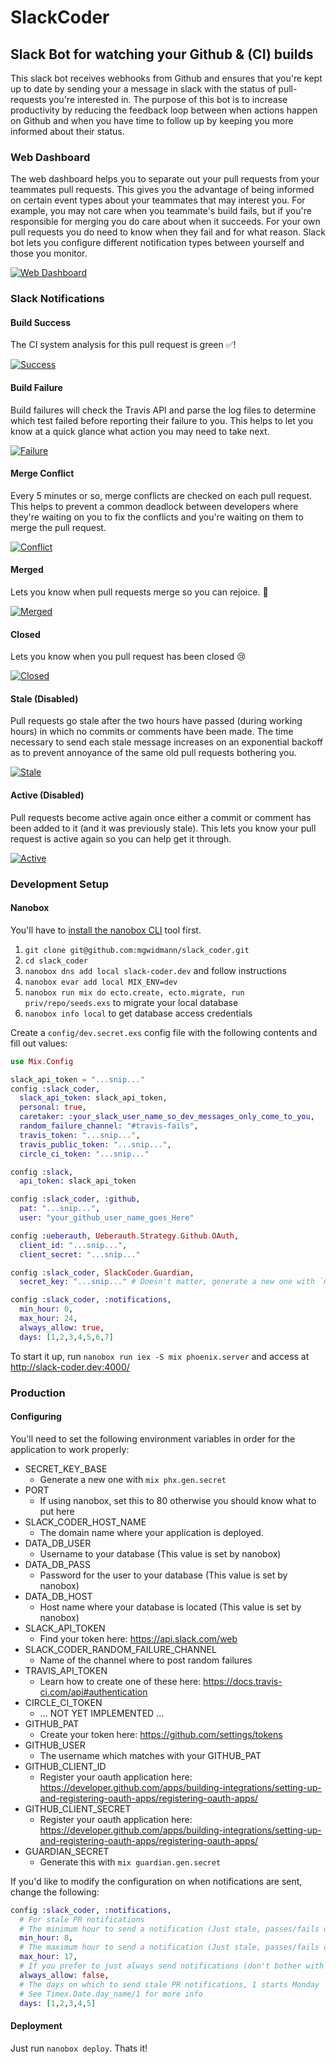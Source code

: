SlackCoder
==========

## Slack Bot for watching your Github & (CI) builds

This slack bot receives webhooks from Github and ensures that you're kept up to date by sending your a message in slack with the status of pull-requests you're interested in. The purpose of this bot is to increase productivity by reducing the feedback loop between when actions happen on Github and when you have time to follow up by keeping you more informed about their status.

### Web Dashboard

The web dashboard helps you to separate out your pull requests from your teammates pull requests. This gives you the advantage of being informed on certain event types about your teammates that may interest you. For example, you may not care when you teammate's build fails, but if you're responsible for merging you do care about when it succeeds. For your own pull requests you do need to know when they fail and for what reason. Slack bot lets you configure different notification types between yourself and those you monitor.

[![Web Dashboard](web-dashboard.png)]()

### Slack Notifications

#### Build Success

The CI system analysis for this pull request is green ✅!

[![Success](build-success-notification.png)]()

#### Build Failure

Build failures will check the Travis API and parse the log files to determine which test failed before reporting their failure to you. This helps to let you know at a quick glance what action you may need to take next.

[![Failure](build-failure-notification.png)]()

#### Merge Conflict

Every 5 minutes or so, merge conflicts are checked on each pull request. This helps to prevent a common deadlock between developers where they're waiting on you to fix the conflicts and you're waiting on them to merge the pull request.

[![Conflict](merge-conflict-notification.png)]()

#### Merged

Lets you know when pull requests merge so you can rejoice. 🎉

[![Merged](pull-request-merged-notification.png)]()

#### Closed

Lets you know when you pull request has been closed 😢

[![Closed](pull-request-closed-notification.png)]()

#### Stale (Disabled)

Pull requests go stale after the two hours have passed (during working hours) in which no commits or comments have been made. The time necessary to send each stale message increases on an exponential backoff as to prevent annoyance of the same old pull requests bothering you.

[![Stale](pull-request-stale-notification.png)]()

#### Active (Disabled)

Pull requests become active again once either a commit or comment has been added to it (and it was previously stale). This lets you know your pull request is active again so you can help get it through.

[![Active](pull-request-active-notification.png)]()

### Development Setup

#### Nanobox

You'll have to [install the nanobox CLI](https://docs.nanobox.io/install/) tool first.

1. `git clone git@github.com:mgwidmann/slack_coder.git`
2. `cd slack_coder`
3. `nanobox dns add local slack-coder.dev` and follow instructions
4. `nanobox evar add local MIX_ENV=dev`
5. `nanobox run mix do ecto.create, ecto.migrate, run priv/repo/seeds.exs` to migrate your local database
6. `nanobox info local` to get database access credentials

Create a `config/dev.secret.exs` config file with the following contents and fill out values:

```elixir
use Mix.Config

slack_api_token = "...snip..."
config :slack_coder,
  slack_api_token: slack_api_token,
  personal: true,
  caretaker: :your_slack_user_name_so_dev_messages_only_come_to_you,
  random_failure_channel: "#travis-fails",
  travis_token: "...snip...",
  travis_public_token: "...snip...",
  circle_ci_token: "...snip..."

config :slack,
  api_token: slack_api_token

config :slack_coder, :github,
  pat: "...snip...",
  user: "your_github_user_name_goes_Here"

config :ueberauth, Ueberauth.Strategy.Github.OAuth,
  client_id: "...snip...",
  client_secret: "...snip..."

config :slack_coder, SlackCoder.Guardian,
  secret_key: "...snip..." # Doesn't matter, generate a new one with `mix guardian.gen.secret`

config :slack_coder, :notifications,
  min_hour: 0,
  max_hour: 24,
  always_allow: true,
  days: [1,2,3,4,5,6,7]
```

To start it up, run `nanobox run iex -S mix phoenix.server` and access at http://slack-coder.dev:4000/

### Production

#### Configuring

You'll need to set the following environment variables in order for the application to work properly:

* SECRET_KEY_BASE
  * Generate a new one with `mix phx.gen.secret`
* PORT
  * If using nanobox, set this to 80 otherwise you should know what to put here
* SLACK_CODER_HOST_NAME
  * The domain name where your application is deployed.
* DATA_DB_USER
  * Username to your database (This value is set by nanobox)
* DATA_DB_PASS
  * Password for the user to your database (This value is set by nanobox)
* DATA_DB_HOST
  * Host name where your database is located (This value is set by nanobox)
* SLACK_API_TOKEN
  * Find your token here: https://api.slack.com/web
* SLACK_CODER_RANDOM_FAILURE_CHANNEL
  * Name of the channel where to post random failures
* TRAVIS_API_TOKEN
  * Learn how to create one of these here: https://docs.travis-ci.com/api#authentication
* CIRCLE_CI_TOKEN
  * ... NOT YET IMPLEMENTED ...
* GITHUB_PAT
  * Create your token here: https://github.com/settings/tokens
* GITHUB_USER
  * The username which matches with your GITHUB_PAT
* GITHUB_CLIENT_ID
  * Register your oauth application here: https://developer.github.com/apps/building-integrations/setting-up-and-registering-oauth-apps/registering-oauth-apps/
* GITHUB_CLIENT_SECRET
  * Register your oauth application here: https://developer.github.com/apps/building-integrations/setting-up-and-registering-oauth-apps/registering-oauth-apps/
* GUARDIAN_SECRET
  * Generate this with `mix guardian.gen.secret`

If you'd like to modify the configuration on when notifications are sent, change the following:

```elixir
config :slack_coder, :notifications,
  # For stale PR notifications
  # The minimum hour to send a notification (Just stale, passes/fails don't apply)
  min_hour: 8,
  # The maximum hour to send a notification (Just stale, passes/fails don't apply)
  max_hour: 17,
  # If you prefer to just always send notifications (don't bother with min/max then)
  always_allow: false,
  # The days on which to send stale PR notifications, 1 starts Monday
  # See Timex.Date.day_name/1 for more info
  days: [1,2,3,4,5]
```

#### Deployment

Just run `nanobox deploy`. Thats it!
